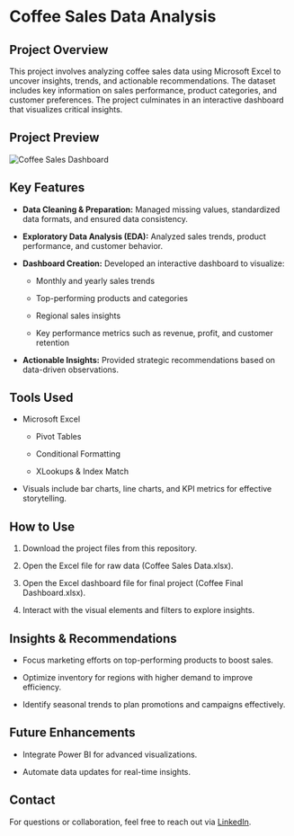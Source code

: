 # **Coffee Sales Data Analysis**

## Project Overview

This project involves analyzing coffee sales data using Microsoft Excel to uncover insights, trends, and actionable recommendations. The dataset includes key information on sales performance, product categories, and customer preferences. The project culminates in an interactive dashboard that visualizes critical insights.

## Project Preview

![Coffee Sales Dashboard](images/CoffeeFinalDashboard.png)

## Key Features

- **Data Cleaning & Preparation:** Managed missing values, standardized data formats, and ensured data consistency.

- **Exploratory Data Analysis (EDA):** Analyzed sales trends, product performance, and customer behavior.

- **Dashboard Creation:** Developed an interactive dashboard to visualize:

  - Monthly and yearly sales trends

  - Top-performing products and categories

  - Regional sales insights

  - Key performance metrics such as revenue, profit, and customer retention

- **Actionable Insights:** Provided strategic recommendations based on data-driven observations.

## Tools Used

- Microsoft Excel

  - Pivot Tables

  - Conditional Formatting

  - XLookups & Index Match

- Visuals include bar charts, line charts, and KPI metrics for effective storytelling.

## How to Use

1. Download the project files from this repository.

2. Open the Excel file for raw data (Coffee Sales Data.xlsx).

3. Open the Excel dashboard file for final project (Coffee Final Dashboard.xlsx).

4. Interact with the visual elements and filters to explore insights.

## Insights & Recommendations

- Focus marketing efforts on top-performing products to boost sales.

- Optimize inventory for regions with higher demand to improve efficiency.

- Identify seasonal trends to plan promotions and campaigns effectively.

## Future Enhancements

- Integrate Power BI for advanced visualizations.

- Automate data updates for real-time insights.

## Contact

For questions or collaboration, feel free to reach out via [LinkedIn](https://www.linkedin.com/in/vedantshinde25).

